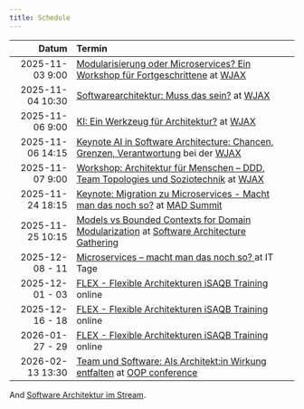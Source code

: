 ```yaml
---
title: Schedule
---
```


|            Datum | Termin                                                                                                                                                                                        |
|-----------------:|:----------------------------------------------------------------------------------------------------------------------------------------------------------------------------------------------|
|  2025-11-03 9:00 | [Modularisierung oder Microservices? Ein Workshop für Fortgeschrittene](https://jax.de/microservices/microservices-workshop-fortgeschrittene/) at [WJAX](https://jax.de/muenchen/)            |
| 2025-11-04 10:30 | [Softwarearchitektur: Muss das sein?](https://jax.de/software-architecture/software-architektur-muss-sein/) at [WJAX](https://jax.de/muenchen/)                                               |
|  2025-11-06 9:00 | [KI: Ein Werkzeug für Architektur?](https://jax.de/software-architecture/ki-werkzeug-architektur/) at [WJAX](https://jax.de/muenchen/)                                                        |
|  2025-11-06 14:15 | [Keynote AI in Software Architecture: Chancen, Grenzen, Verantwortung](https://jax.de/software-architecture/keynote-panel-ai-software-architektur/) bei der [WJAX](https://jax.de/muenchen/) |
|  2025-11-07 9:00 | [Workshop: Architektur für Menschen – DDD, Team Topologies und Soziotechnik](https://jax.de/software-architecture/soziotechnischer-architektur-workshop/) at [WJAX](https://jax.de/muenchen/) |
| 2025-11-24 18:15 | [Keynote: Migration zu Microservices - Macht man das noch so?](https://mad-summit.de/architektur/migration-zu-microservices-macht-man-das-noch-so/) at [MAD Summit](https://mad-summit.de/) |
| 2025-11-25 10:15 | [Models vs Bounded Contexts for Domain Modularization](https://conferences.isaqb.org/software-architecture-gathering/session/models-vs-bounded-contexts-for-domain-modularization/) at [Software Architecture Gathering](https://conferences.isaqb.org/software-architecture-gathering/) |
|  2025-12-08 - 11 | [Microservices – macht man das noch so? ](https://www.ittage.informatik-aktuell.de/programm/2025/microservices-macht-man-das-noch-so.html) at IT Tage                                         |
|  2025-12-01 - 03 | [FLEX - Flexible Architekturen iSAQB Training](https://www.socreatory.com/de/trainings/flex) online                                                                                           |
|  2025-12-16 - 18 | [FLEX - Flexible Architekturen iSAQB Training](https://www.socreatory.com/de/trainings/flex) online                                                                                           |
|  2026-01-27 - 29 | [FLEX - Flexible Architekturen iSAQB Training](https://www.socreatory.com/de/trainings/flex) online                                                                                           |
| 2026-02-13 13:30 | [Team und Software: Als Architekt:in Wirkung entfalten](https://www.oop-konferenz.de/de/programm/konferenzprogramm/speaker/sprecherdetails/eberhard-eberhard)  at [OOP conference](https://www.oop-konferenz.de/) |

And [Software Architektur im Stream](https://software-architektur.tv/).
